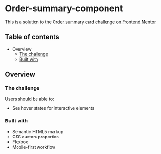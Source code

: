 # Order-summary-component

This is a solution to the [Order summary card challenge on Frontend Mentor](https://www.frontendmentor.io/challenges/order-summary-component-QlPmajDUj)

## Table of contents

- [Overview](#overview)
  - [The challenge](#the-challenge)
  - [Built with](#built-with)

## Overview

### The challenge

Users should be able to:

- See hover states for interactive elements

### Built with

- Semantic HTML5 markup
- CSS custom properties
- Flexbox
- Mobile-first workflow
